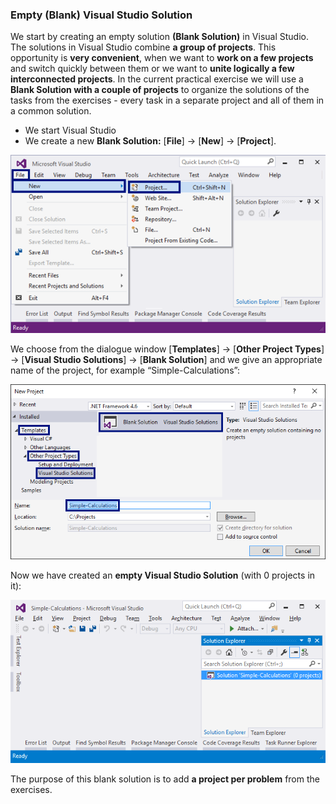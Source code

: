 ### Empty (Blank) Visual Studio Solution

We start by creating an empty solution **(Blank Solution)** in Visual Studio. The solutions in Visual Studio combine **a group of projects**. This opportunity is **very convenient**, when we want to **work on a few projects** and switch quickly between them or we want to **unite logically a few interconnected projects**.
In the current practical exercise we will use a **Blank Solution with a couple of projects** to organize the solutions of the tasks from the exercises - every task in a separate project and all of them in a common solution.

*	We start Visual Studio
* We create a new **Blank Solution:** [**File**] -> [**New**] -> [**Project**].

![](/assets/chapter-2-images/00.Blank-solution-01.png)

We choose from the dialogue window [**Templates**] -> [**Other Project Types**] -> [**Visual Studio Solutions**] -> [**Blank Solution**] and we give an appropriate name of the project, for example “Simple-Calculations”:

![](/assets/chapter-2-images/00.Blank-solution-02.png)

Now we have created an **empty Visual Studio Solution** (with 0 projects in it):

![](/assets/chapter-2-images/00.Blank-solution-03.png)

The purpose of this blank solution is to add **a project per problem** from the exercises.
